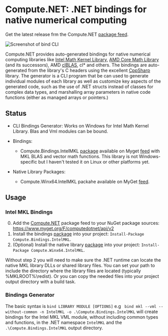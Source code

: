 # Compute.NET: .NET bindings for native numerical computing
Get the latest release frm the Compute.NET [package feed](https://www.myget.org/feed/Packages/computedotnet).

![Screenshot of bind CLI](https://lh4.googleusercontent.com/NqxNNcK2pnOZ4xXo5rD9HkSOQ6XKKnd6i2xKdspo8NZaFPaC-CuaTiwmYPaFFYr8IxsFQBBTPv4oqw=w1920-h1010)

Compute.NET provides auto-generated bindings for native numerical computing libraries like [Intel Math Kernel Library](https://software.intel.com/en-us/mkl), [AMD Core Math Library](https://developer.amd.com/tools-and-sdks/archive/acml-downloads-resources/) (and its successors), AMD [clBLAS](https://gpuopen.com/compute-product/clblas/), cl* and others. The bindings are auto-generated from the library's C headers using the excellent [CppSharp](https:/github.com/Mono/CppSharp) library. The generator is a CLI program that be can used to generate individual modules of each library as well as customize key aspects of the generated code, such as the use of .NET structs instead of classes for complex data types, and marshalling array parameters in native code functions (either as managed arrays or pointers.) 

## Status

* CLI Bindings Generator: Works on Windows for Intel Math Kernel Library. Blas and Vml modules can be bound.

* Bindings: 
	* Compute.Bindings.IntelMKL [package](https://www.myget.org/feed/computedotnet/package/nuget/Compute.Bindings.IntelMKL) available on Myget [feed](https://www.myget.org/F/computedotnet/api/v2) with MKL BLAS and vector math functions. This library is not Windows-specific but I haven't tested it on Linux or other platforms yet.

* Native Library Packages: 
	* Compute.Winx64.IntelMKL packahe available on MyGet [feed](https://www.myget.org/F/computedotnet/api/v2).
 
## Usage

### Intel MKL Bindings
0. Add the [Compute.NET](https://www.myget.org/feed/Packages/computedotnet) package feed to your NuGet package sources: https://www.myget.org/F/computedotnet/api/v2
1. Install the bindings [package](https://www.myget.org/feed/computedotnet/package/nuget/Compute.Bindings.IntelMKL) into your project: `Install-Package Compute.Bindings.IntelMKL`.
2. (Optional) Install the native library [package](https://www.myget.org/feed/computedotnet/package/nuget/Compute.Winx64.IntelMKL) into your project: `Install-Package Compute.Winx64.IntelMKL`.

Without step 2 you will need to make sure the .NET runtime can locate the native MKL library DLLs or shared library files. You can set your path to include the directory where the library files are located (typically %MKLROOT%\redist). Or you can copy the needed files into your project output directory with a build task.

### Bindings Generator
The basic syntax is `bind LIBRARY MODULE [OPTIONS]` e.g ` bind mkl --vml --without-common -n IntelMKL -o .\Compute.Bindings.IntelMKL` will create bindings for the Intel MKL VML module, without including common types and functions, in the .NET namespace `IntelMKL` and the `.\Compute.Bindings.IntelMKL` output directory.   
